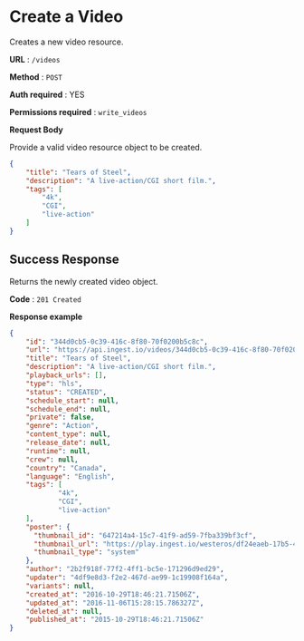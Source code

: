# Create a Video

Creates a new video resource.

**URL** : `/videos`

**Method** : `POST`

**Auth required** : YES

**Permissions required** : `write_videos`

**Request Body**

Provide a valid video resource object to be created.

```json
{
	"title": "Tears of Steel",
	"description": "A live-action/CGI short film.",
	"tags": [
		"4k",
		"CGI",
		"live-action"
	]
}
```

## Success Response

Returns the newly created video object.

**Code** : `201 Created`

**Response example**

```json
{
    "id": "344d0cb5-0c39-416c-8f80-70f0200b5c8c",
    "url": "https://api.ingest.io/videos/344d0cb5-0c39-416c-8f80-70f0200b5c8c",
    "title": "Tears of Steel",
    "description": "A live-action/CGI short film.",
    "playback_urls": [],
    "type": "hls",
    "status": "CREATED",
    "schedule_start": null,
    "schedule_end": null,
    "private": false,
    "genre": "Action",
    "content_type": null,
    "release_date": null,
    "runtime": null,
    "crew": null,
    "country": "Canada",
    "language": "English",
    "tags": [
			"4k",
			"CGI",
			"live-action"
    ],
    "poster": {
      "thumbnail_id": "647214a4-15c7-41f9-ad59-7fba339bf3cf",
      "thumbnail_url": "https://play.ingest.io/westeros/df24eaeb-17b5-49d1-84af-2ac58f99a0e6/poster.jpg",
      "thumbnail_type": "system"
    },
    "author": "2b2f918f-77f2-4ff1-bc5e-171296d9ed29",
    "updater": "4df9e8d3-f2e2-467d-ae99-1c19908f164a",
    "variants": null,
    "created_at": "2016-10-29T18:46:21.71506Z",
    "updated_at": "2016-11-06T15:28:15.786327Z",
    "deleted_at": null,
    "published_at": "2015-10-29T18:46:21.71506Z"
}
```
